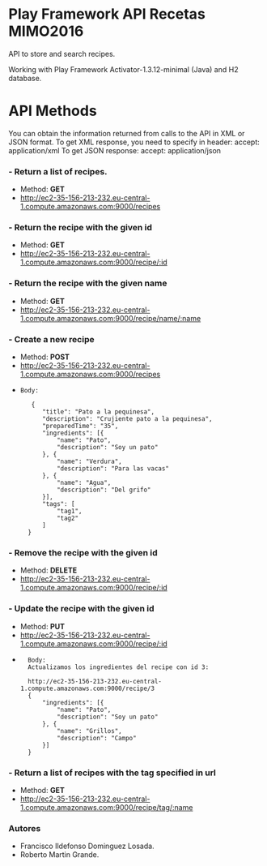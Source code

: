 # Play Framework API Recetas MIMO2016

API to store and search recipes. 

Working with Play Framework Activator-1.3.12-minimal (Java) and H2 database.

# API Methods

You can obtain the information returned from calls to the API in XML or JSON format.
To get XML response, you need to specify in header: accept: application/xml
To get JSON response: accept: application/json

### -   Return a list of recipes.
-   Method: **GET**
-   http://ec2-35-156-213-232.eu-central-1.compute.amazonaws.com:9000/recipes

### -   Return the  recipe with the given id
-   Method: **GET** 
-   http://ec2-35-156-213-232.eu-central-1.compute.amazonaws.com:9000/recipe/:id

### -   Return the recipe with the given name
-   Method: **GET**
-   http://ec2-35-156-213-232.eu-central-1.compute.amazonaws.com:9000/recipe/name/:name

### -   Create a new recipe
-   Method: **POST**
-   http://ec2-35-156-213-232.eu-central-1.compute.amazonaws.com:9000/recipes
-     Body: 

         {
        	"title": "Pato a la pequinesa",
        	"description": "Crujiente pato a la pequinesa",
        	"preparedTime": "35",
        	"ingredients": [{
        		"name": "Pato",
        		"description": "Soy un pato"
        	}, {
        		"name": "Verdura",
        		"description": "Para las vacas"
        	}, {
        		"name": "Agua",
        		"description": "Del grifo"
        	}],
        	"tags": [
        		"tag1",
        		"tag2"
        	]
        }

### -   Remove the recipe with the given id
-   Method: **DELETE**
-   http://ec2-35-156-213-232.eu-central-1.compute.amazonaws.com:9000/recipe/:id

### -   Update the recipe with the given id
-   Method: **PUT**
-   http://ec2-35-156-213-232.eu-central-1.compute.amazonaws.com:9000/recipe/:id
-       Body:
        Actualizamos los ingredientes del recipe con id 3:

        http://ec2-35-156-213-232.eu-central-1.compute.amazonaws.com:9000/recipe/3
        {
        	"ingredients": [{
        		"name": "Pato",
        		"description": "Soy un pato"
        	}, {
        		"name": "Grillos",
        		"description": "Campo"
        	}]
        }

### -   Return a list of recipes with the tag specified in url
-   Method: **GET**
-   http://ec2-35-156-213-232.eu-central-1.compute.amazonaws.com:9000/recipe/tag/:name

### Autores

- Francisco Ildefonso Dominguez Losada.
- Roberto Martin Grande.

